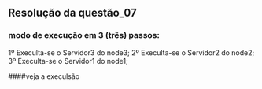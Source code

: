 ## Resolução da questão_07
### modo de execução em 3 (três) passos:
1º Execulta-se o Servidor3 do node3;
2º Execulta-se o Servidor2 do node2;
3º Execulta-se o Servidor1 do node1;

####veja a execulsão
 


